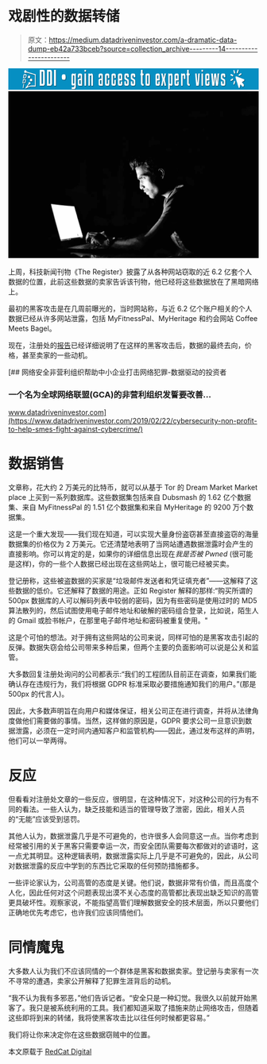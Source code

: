 # 戏剧性的数据转储

> 原文：<https://medium.datadriveninvestor.com/a-dramatic-data-dump-eb42a733bceb?source=collection_archive---------14----------------------->

[![](img/21f0a24d6d8f87eda3a30f2ee9c15e4d.png)](http://www.track.datadriveninvestor.com/1B9E)![](img/60d2fc55512bbab2ddb8a96ffd6e8335.png)

上周，科技新闻刊物《The Register》披露了从各种网站窃取的近 6.2 亿套个人数据的位置，此前这些数据的卖家告诉该刊物，他已经将这些数据放在了黑暗网络上。

最初的黑客攻击是在几周前曝光的，当时网站称，与近 6.2 亿个账户相关的个人数据已经从许多网站泄露，包括 MyFitnessPal、MyHeritage 和约会网站 Coffee Meets Bagel。

现在，注册处的[报告](https://www.theregister.co.uk/2019/02/11/620_million_hacked_accounts_dark_web/)已经详细说明了在这样的黑客攻击后，数据的最终去向，价格，甚至卖家的一些动机。

[](https://www.datadriveninvestor.com/2019/02/22/cybersecurity-non-profit-to-help-smes-fight-against-cybercrime/) [## 网络安全非营利组织帮助中小企业打击网络犯罪-数据驱动的投资者

### 一个名为全球网络联盟(GCA)的非营利组织发誓要改善…

www.datadriveninvestor.com](https://www.datadriveninvestor.com/2019/02/22/cybersecurity-non-profit-to-help-smes-fight-against-cybercrime/) 

# **数据销售**

文章称，花大约 2 万美元的比特币，就可以从基于 Tor 的 Dream Market Market place 上买到一系列数据库。这些数据集包括来自 Dubsmash 的 1.62 亿个数据集、来自 MyFitnessPal 的 1.51 亿个数据集和来自 MyHeritage 的 9200 万个数据集。

这是一个重大发现——我们现在知道，可以实现大量身份盗窃甚至直接盗窃的海量数据集的价格仅为 2 万美元。它还清楚地表明了当网站遭遇数据泄露时会产生的直接影响。你可以肯定的是，如果你的详细信息出现在*我是否被 Pwned* (很可能是这样)，你的一些个人数据已经出现在这些网站上，很可能已经被买卖。

登记册称，这些被盗数据的买家是“垃圾邮件发送者和凭证填充者”——这解释了这些数据的低价。它还解释了数据的用途。正如 Register 解释的那样:“购买所谓的 500px 数据库的人可以解码列表中较弱的密码，因为有些密码是使用过时的 MD5 算法散列的，然后试图使用电子邮件地址和破解的密码组合登录，比如说，陌生人的 Gmail 或脸书帐户，在那里电子邮件地址和密码被重复使用。"

这是个可怕的想法。对于拥有这些网站的公司来说，同样可怕的是黑客攻击引起的反弹。数据失窃会给公司带来多种后果，但两个主要的负面影响可以说是公关和监管。

大多数回复注册处询问的公司都表示:“我们的工程团队目前正在调查，如果我们能确认存在违规行为，我们将根据 GDPR 标准采取必要措施通知我们的用户。”(那是 500px 的代言人)。

因此，大多数声明旨在向用户和媒体保证，相关公司正在进行调查，并将从法律角度做他们需要做的事情。当然，这样做的原因是，GDPR 要求公司一旦意识到数据泄露，必须在一定时间内通知客户和监管机构——因此，通过发布这样的声明，他们可以一举两得。

# **反应**

但看看对注册处文章的一些反应，很明显，在这种情况下，对这种公司的行为有不同的看法。一些人认为，缺乏技能和适当的管理导致了泄密，因此，相关人员的“无能”应该受到惩罚。

其他人认为，数据泄露几乎是不可避免的，也许很多人会同意这一点。当你考虑到经常被引用的关于黑客只需要幸运一次，而安全团队需要每次都做对的谚语时，这一点尤其明显。这种逻辑表明，数据泄露实际上几乎是不可避免的，因此，从公司对数据泄露的反应中学到的东西比它采取的任何预防措施都多。

一些评论家认为，公司高管的态度是关键。他们说，数据非常有价值，而且高度个人化，因此任何对这个问题表现出漠不关心态度的高管都比表现出缺乏知识的高管更具破坏性。观察家说，不能指望高管们理解数据安全的技术层面，所以只要他们正确地优先考虑它，也许我们应该同情他们。

# **同情魔鬼**

大多数人认为我们不应该同情的一个群体是黑客和数据卖家。登记册与卖家有一次不寻常的遭遇，卖家公开解释了犯罪生涯背后的动机。

“我不认为我有多邪恶，”他们告诉记者。“安全只是一种幻觉。我很久以前就开始黑客了。我只是被系统利用的工具。我们都知道采取了措施来防止网络攻击，但随着这些即将到来的转储，我将使黑客攻击比以往任何时候都更容易。”

我们将让你来决定你在这些数据窃贼中的位置。

本文原载于 [RedCat Digital](https://www.redcat-digital.com/dramatic-data-dump/)
